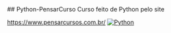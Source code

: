 <base target="_blank">
## Python-PensarCurso
Curso feito de Python pelo site

<https://www.pensarcursos.com.br/>
[![Python](https://skillicons.dev/icons?i=py)](https://www.pensarcursos.com.br/)

